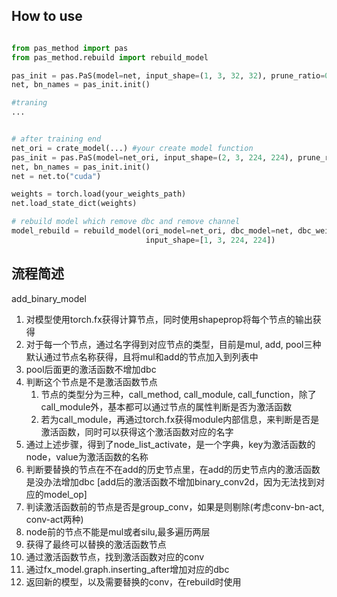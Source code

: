 ## How to use
```python

from pas_method import pas
from pas_method.rebuild import rebuild_model

pas_init = pas.PaS(model=net, input_shape=(1, 3, 32, 32), prune_ratio=0.5)
net, bn_names = pas_init.init()

#traning
...


# after training end
net_ori = crate_model(...) #your create model function
pas_init = pas.PaS(model=net_ori, input_shape=(2, 3, 224, 224), prune_ratio=0.5)
net, bn_names = pas_init.init()
net = net.to("cuda")

weights = torch.load(your_weights_path)
net.load_state_dict(weights)

# rebuild model which remove dbc and remove channel
model_rebuild = rebuild_model(ori_model=net_ori, dbc_model=net, dbc_weights=weights, bn_names=bn_names,
                              input_shape=[1, 3, 224, 224])

```

## 流程简述
add_binary_model
1. 对模型使用torch.fx获得计算节点，同时使用shapeprop将每个节点的输出获得
2. 对于每一个节点，通过名字得到对应节点的类型，目前是mul, add, pool三种默认通过节点名称获得，且将mul和add的节点加入到列表中
3. pool后面更的激活函数不增加dbc
4. 判断这个节点是不是激活函数节点
    1. 节点的类型分为三种，call_method, call_module, call_function，除了call_module外，基本都可以通过节点的属性判断是否为激活函数
    2. 若为call_module，再通过torch.fx获得module内部信息，来判断是否是激活函数，同时可以获得这个激活函数对应的名字
5. 通过上述步骤，得到了node_list_activate，是一个字典，key为激活函数的node，value为激活函数的名称
6. 判断要替换的节点在不在add的历史节点里，在add的历史节点内的激活函数是没办法增加dbc [add后的激活函数不增加binary_conv2d，因为无法找到对应的model_op]
7. 判读激活函数前的节点是否是group_conv，如果是则剔除(考虑conv-bn-act, conv-act两种)
8. node前的节点不能是mul或者silu,最多遍历两层
9. 获得了最终可以替换的激活函数节点
10. 通过激活函数节点，找到激活函数对应的conv
11. 通过fx_model.graph.inserting_after增加对应的dbc
12. 返回新的模型，以及需要替换的conv，在rebuild时使用